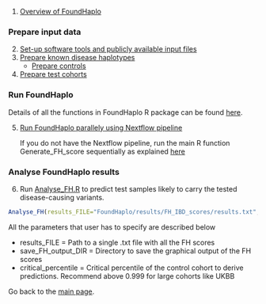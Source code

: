 1. [Overview of FoundHaplo](https://github.com/bahlolab/FoundHaplo/blob/main/Documentation/Overview%20of%20FoundHaplo.md)

### Prepare input data

2. [Set-up software tools and publicly available input files](https://github.com/bahlolab/FoundHaplo/blob/main/Documentation/Publicly%20available%20Input%20files%20and%20software%20tools.md)
3. [Prepare known disease haplotypes](https://github.com/bahlolab/FoundHaplo/blob/main/Documentation/Prepare%20known%20disease%20haplotypes.md) 
     * [Prepare controls](https://github.com/bahlolab/FoundHaplo/blob/main/Documentation/Prepare%20controls.md)
4. [Prepare test cohorts](https://github.com/bahlolab/FoundHaplo/blob/main/Documentation/Prepare%20test%20samples.md)

### Run FoundHaplo

Details of all the functions in FoundHaplo R package can be found [here](https://github.com/bahlolab/FoundHaplo/blob/main/vignettes).

5. [Run FoundHaplo parallely using Nextflow pipeline](https://github.com/bahlolab/FoundHaplo/blob/main/Documentation/Parallel%20processing.md)

    If you do not have the Nextflow pipeline, run the main R function Generate_FH_score sequentially as explained [here](https://github.com/bahlolab/FoundHaplo/blob/main/Documentation/Parameters%20in%20the%20algorithm.md)

### Analyse FoundHaplo results

6. Run [Analyse_FH.R](https://github.com/bahlolab/FoundHaplo/blob/main/R/Analyse_FH.R) to predict test samples likely to carry the tested disease-causing variants.

```R
Analyse_FH(results_FILE="FoundHaplo/results/FH_IBD_scores/results.txt",save_FH_output_DIR="FoundHaplo/results/FH_Analysis",critical_percentile=0.99)
```

All the parameters that user has to specify are described below

* results_FILE = Path to a single .txt file with all the FH scores
* save_FH_output_DIR = Directory to save the graphical output of the FH scores 
* critical_percentile = Critical percentile of the control cohort to derive predictions. Recommend above 0.999 for large cohorts like UKBB

Go back to the [main page](https://github.com/bahlolab/FoundHaplo).
